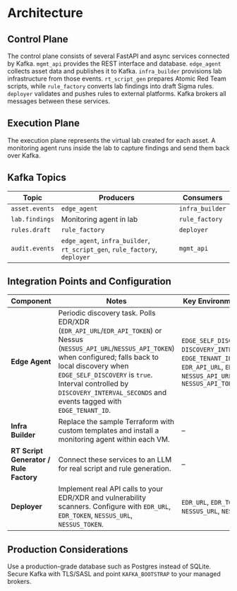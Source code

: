 # Architecture

## Control Plane
The control plane consists of several FastAPI and async services connected by
Kafka. `mgmt_api` provides the REST interface and database. `edge_agent`
collects asset data and publishes it to Kafka. `infra_builder` provisions lab
infrastructure from those events. `rt_script_gen` prepares Atomic Red Team
scripts, while `rule_factory` converts lab findings into draft Sigma rules.
`deployer` validates and pushes rules to external platforms. Kafka brokers all
messages between these services.

## Execution Plane
The execution plane represents the virtual lab created for each asset. A
monitoring agent runs inside the lab to capture findings and send them back over
Kafka.

## Kafka Topics
| Topic        | Producers                                      | Consumers        |
|--------------|-----------------------------------------------|------------------|
| `asset.events` | `edge_agent`                                  | `infra_builder`  |
| `lab.findings` | Monitoring agent in lab                      | `rule_factory`   |
| `rules.draft`  | `rule_factory`                               | `deployer`       |
| `audit.events` | `edge_agent`, `infra_builder`, `rt_script_gen`, `rule_factory`, `deployer` | `mgmt_api` |

## Integration Points and Configuration

| Component | Notes | Key Environment Variables |
|-----------|-------|--------------------------|
| **Edge Agent** | Periodic discovery task. Polls EDR/XDR (`EDR_API_URL`/`EDR_API_TOKEN`) or Nessus (`NESSUS_API_URL`/`NESSUS_API_TOKEN`) when configured; falls back to local discovery when `EDGE_SELF_DISCOVERY` is `true`. Interval controlled by `DISCOVERY_INTERVAL_SECONDS` and events tagged with `EDGE_TENANT_ID`. | `EDGE_SELF_DISCOVERY`, `DISCOVERY_INTERVAL_SECONDS`, `EDGE_TENANT_ID`, `EDR_API_URL`, `EDR_API_TOKEN`, `NESSUS_API_URL`, `NESSUS_API_TOKEN` |
| **Infra Builder** | Replace the sample Terraform with custom templates and install a monitoring agent within each VM. | – |
| **RT Script Generator / Rule Factory** | Connect these services to an LLM for real script and rule generation. | – |
| **Deployer** | Implement real API calls to your EDR/XDR and vulnerability scanners. Configure with `EDR_URL`, `EDR_TOKEN`, `NESSUS_URL`, `NESSUS_TOKEN`. | `EDR_URL`, `EDR_TOKEN`, `NESSUS_URL`, `NESSUS_TOKEN` |

## Production Considerations
Use a production-grade database such as Postgres instead of SQLite. Secure Kafka
with TLS/SASL and point `KAFKA_BOOTSTRAP` to your managed brokers.
